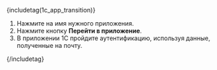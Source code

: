 {includetag(1c_app_transition)}

1. Нажмите на имя нужного приложения.
1. Нажмите кнопку **Перейти в приложение**.
1. В приложении 1С пройдите аутентификацию, используя данные, полученные на почту.

{/includetag}